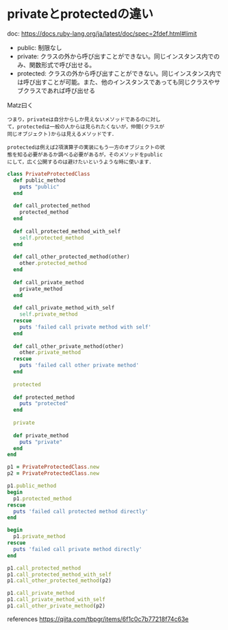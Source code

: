 # privateとprotectedの違い

doc: https://docs.ruby-lang.org/ja/latest/doc/spec=2fdef.html#limit

- public: 制限なし
- private: クラスの外から呼び出すことができない。同じインスタンス内でのみ、関数形式で呼び出せる。
- protected: クラスの外から呼び出すことができない。同じインスタンス内では呼び出すことが可能。また、他のインスタンスであっても同じクラスやサブクラスであれば呼び出せる

Matz曰く

```text
つまり，privateは自分からしか見えないメソッドであるのに対し
て，protectedは一般の人からは見られたくないが，仲間(クラスが
同じオブジェクト)からは見えるメソッドです．

protectedは例えば2項演算子の実装にもう一方のオブジェクトの状
態を知る必要があるか調べる必要があるが，そのメソッドをpublic
にして，広く公開するのは避けたいというような時に使います．
```

```ruby
class PrivateProtectedClass
  def public_method
    puts "public"
  end
  
  def call_protected_method
    protected_method
  end
  
  def call_protected_method_with_self
    self.protected_method
  end
  
  def call_other_protected_method(other)
    other.protected_method
  end
  
  def call_private_method
    private_method
  end
  
  def call_private_method_with_self
    self.private_method
  rescue
    puts 'failed call private method with self'
  end
  
  def call_other_private_method(other)
    other.private_method
  rescue
    puts 'failed call other private method'
  end 
  
  protected
  
  def protected_method
    puts "protected"
  end
  
  private
  
  def private_method
    puts "private"
  end
end

p1 = PrivateProtectedClass.new
p2 = PrivateProtectedClass.new

p1.public_method
begin
  p1.protected_method
rescue
  puts 'failed call protected method directly'
end

begin
  p1.private_method
rescue
  puts 'failed call private method directly'
end

p1.call_protected_method
p1.call_protected_method_with_self
p1.call_other_protected_method(p2)

p1.call_private_method
p1.call_private_method_with_self
p1.call_other_private_method(p2)
```

references
https://qiita.com/tbpgr/items/6f1c0c7b77218f74c63e

